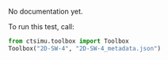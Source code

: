 No documentation yet.

To run this test, call:

```python
from ctsimu.toolbox import Toolbox
Toolbox("2D-SW-4", "2D-SW-4_metadata.json")
```